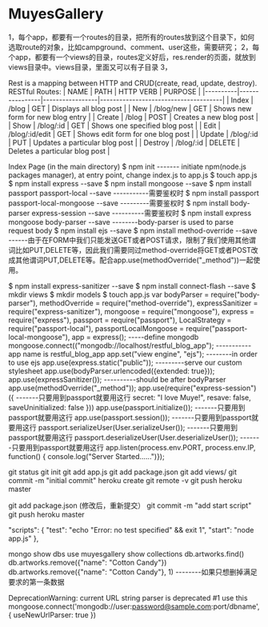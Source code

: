 # MuyesGallery

1，每个app，都要有一个routes的目录，把所有的routes放到这个目录下，如何选取route的对象，比如campground、comment、user这些，需要研究；
2，每个app，都要有一个views的目录，routes定义好后，res.render的页面，就放到views目录中。views目录，里面又可以有子目录
3，




Rest is a mapping between HTTP and CRUD(create, read, update, destroy).
RESTful Routes:
|   NAME   |     PATH       |   HTTP VERB     |            PURPOSE                   |
|----------|----------------|-----------------|--------------------------------------| 
| Index    | /blog          |      GET        | Displays all blog post               |
| New      | /blog/new      |      GET        | Shows new form for new blog entry    |
| Create   | /blog          |      POST       | Creates a new blog post              |
| Show     | /blog/:id      |      GET        | Shows one specified blog post        |
| Edit     | /blog/:id/edit |      GET        | Shows edit form for one blog post    |
| Update   | /blog/:id      |      PUT        | Updates a particular blog post       |
| Destroy  | /blog/:id      |      DELETE     | Deletes a particular blog post       |


Index Page (in the main directory)
$ npm init ------- initiate npm(node.js packages manager), at entry point, change index.js to app.js
$ touch app.js
$ npm install express --save
$ npm install mongoose --save
$ npm install passport passport-local --save      -----------需要鉴权时
$ npm install passport passport-local-mongoose --save      ---------需要鉴权时
$ npm install body-parser express-session --save       ----------需要鉴权时
$ npm install express mongoose body-parser --save       --------body-parser is used to parse request body
$ npm install ejs --save
$ npm install method-override --save           ------由于在FORM中我们只能发送GET或者POST请求，限制了我们使用其他谓词比如PUT,DELETE等，因此我们需要同过method-override将GET或者POST改成其他谓词PUT,DELETE等。配合app.use(methodOverride("_method"))一起使用。

$ npm install express-sanitizer --save
$ npm install connect-flash --save
$ mkdir views
$ mkdir models
$ touch app.js
var bodyParser                = require("body-parser"),
methodOverride               = require("method-override"),
expressSanitizer              =  require("express-sanitizer"),
mongoose                        =  require("mongoose"),
express                            =  require("express"),
passport                           =  require("passport"),
LocalStrategy                    =  require("passport-local"),
passportLocalMongoose  =  require("passport-local-mongoose"),
app                                    = express();
-----define mongodb
mongoose.connect(("mongodb://localhost/restful_blog_app");    -----------app name is restful_blog_app
app.set("view engine", "ejs");         --------in order to use ejs
app.use(express.static("public"));     ---------serve our custom stylesheet
app.use(bodyParser.urlencoded({extended: true}));
app.use(expressSanitizer());   ----------should be after bodyParser
app.use(methodOverride("_method"));
app.use(require("express-session")({         -------只要用到passport就要用这行
    secret: "I love Muye!",
    resave: false,
    saveUninitialized: false
}))
app.use(passport.initialize());    -------只要用到passport就要用这行
app.use(passport.session());      -------只要用到passport就要用这行
passport.serializeUser(User.serializeUser());     -------只要用到passport就要用这行
passport.deserializeUser(User.deserializeUser());       -------只要用到passport就要用这行
app.listen(process.env.PORT, process.env.IP, function() {  console.log("Server Started......")});


git status
git init
git add app.js
git add package.json
git add views/
git commit -m "initial commit"
heroku create
git remote -v
git push heroku master

git add package.json (修改后，重新提交）
git commit -m "add start script"
git push heroku master

"scripts": {
    "test": "echo \"Error: no test specified\" && exit 1",
    "start": "node app.js"
  },

mongo
show dbs
use muyesgallery
show collections
db.artworks.find()
db.artworks.remove({"name": "Cotton Candy"})
db.artworks.remove({"name": "Cotton Candy"}, 1)  --------如果只想删掉满足要求的第一条数据


DeprecationWarning: current URL string parser is deprecated #1
use this
mongoose.connect('mongodb://user:password@sample.com:port/dbname', { useNewUrlParser: true })

